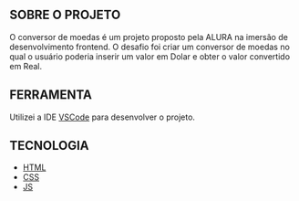 ## SOBRE O PROJETO
O conversor de moedas é um projeto proposto pela ALURA na imersão de desenvolvimento frontend.
O desafio foi criar um conversor de moedas no qual o usuário poderia inserir um valor em Dolar e obter o valor convertido em Real.

## FERRAMENTA

Utilizei a IDE [VSCode](___________) para desenvolver o projeto.

## TECNOLOGIA

- [HTML](______)
- [CSS](______)
- [JS](______)



